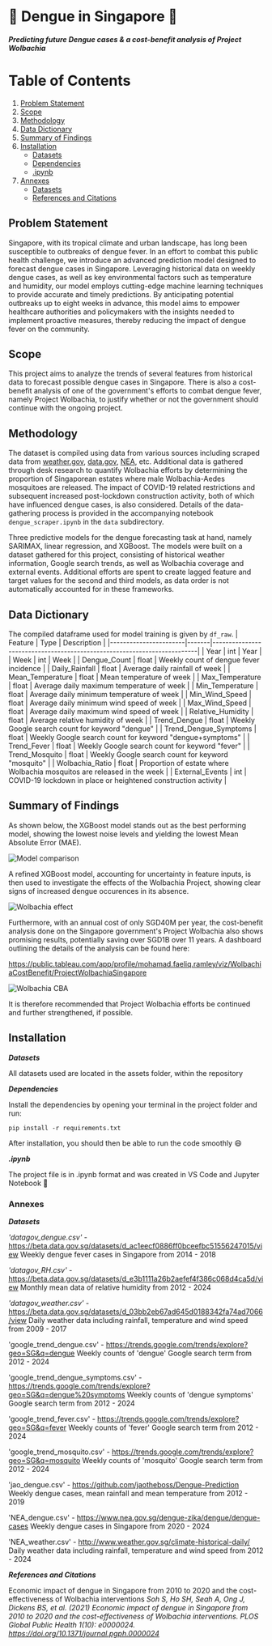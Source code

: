 # :mosquito: Dengue in Singapore :mosquito:
##### Predicting future Dengue cases & a cost-benefit analysis of Project Wolbachia

# Table of Contents

1. [Problem Statement](#problem-statement)
2. [Scope](#scope)
3. [Methodology](#methodology)
4. [Data Dictionary](#data-dictionary)
5. [Summary of Findings](#summary-of-findings)
6. [Installation](#installation)
    - [Datasets](#datasets)
    - [Dependencies](#dependencies)
    - [.ipynb](#ipynb)
7. [Annexes](#annexes)
    - [Datasets](#datasets-1)
    - [References and Citations](#references-and-citations)
    
## Problem Statement

Singapore, with its tropical climate and urban landscape, has long been susceptible to outbreaks of dengue fever. In an effort to combat this public health challenge, we introduce an advanced prediction model designed to forecast dengue cases in Singapore. Leveraging historical data on weekly dengue cases, as well as key environmental factors such as temperature and humidity, our model employs cutting-edge machine learning techniques to provide accurate and timely predictions. By anticipating potential outbreaks up to eight weeks in advance, this model aims to empower healthcare authorities and policymakers with the insights needed to implement proactive measures, thereby reducing the impact of dengue fever on the community.

## Scope
This project aims to analyze the trends of several features from historical data to forecast possible dengue cases in Singapore. There is also a cost-benefit analysis of one of the government's efforts to combat dengue fever, namely Project Wolbachia, to justify whether or not the government should continue with the ongoing project.

## Methodology

The dataset is compiled using data from various sources including scraped data from [weather.gov](http://www.weather.gov.sg/climate-historical-daily/), [data.gov](https://data.gov.sg/), [NEA](https://www.nea.gov.sg/), etc. Additional data is gathered through desk research to quantify Wolbachia efforts by determining the proportion of Singaporean estates where male Wolbachia-Aedes mosquitoes are released. The impact of COVID-19 related restrictions and subsequent increased post-lockdown construction activity, both of which have influenced dengue cases, is also considered. Details of the data-gathering process is provided in the accompanying notebook `dengue_scraper.ipynb` in the `data` subdirectory.

Three predictive models for the dengue forecasting task at hand, namely SARIMAX, linear regression, and XGBoost. The models were built on a dataset gathered for this project, consisting of historical weather information, Google search trends, as well as Wolbachia coverage and external events. Additional efforts are spent to create lagged feature and target values for the second and third models, as data order is not automatically accounted for in these frameworks.

## Data Dictionary
The compiled dataframe used for model training is given by `df_raw`.
| Feature               | Type  | Description                                                             |
|-----------------------|-------|-------------------------------------------------------------------------|
| Year                  | int   | Year                                                                    |
| Week                  | int   | Week                                                                    |
| Dengue_Count          | float | Weekly count of dengue fever incidence                                  |
| Daily_Rainfall        | float | Average daily rainfall of week                                          |
| Mean_Temperature      | float | Mean temperature of week                                                |
| Max_Temperature       | float | Average daily maximum temperature of week                               |
| Min_Temperature       | float | Average daily minimum temperature of week                               |
| Min_Wind_Speed        | float | Average daily minimum wind speed of week                                |
| Max_Wind_Speed        | float | Average daily maximum wind speed of week                                |
| Relative_Humidity     | float | Average relative humidity of week                                       |
| Trend_Dengue          | float | Weekly Google search count for keyword "dengue"                         |
| Trend_Dengue_Symptoms | float | Weekly Google search count for keyword "dengue+symptoms"                |
| Trend_Fever           | float | Weekly Google search count for keyword "fever"                          |
| Trend_Mosquito        | float | Weekly Google search count for keyword "mosquito"                       |
| Wolbachia_Ratio       | float | Proportion of estate where Wolbachia mosquitos are released in the week |
| External_Events       | int   | COVID-19 lockdown in place or heightened construction activity          |

## Summary of Findings
As shown below, the XGBoost model stands out as the best performing model, showing the lowest noise levels and yielding the lowest Mean Absolute Error (MAE).

![Model comparison](./assets/model_comparison.png "Comparison of SARIMAX, linear regression, and XGBoost forecasting power")

A refined XGBoost model, accounting for uncertainty in feature inputs, is then used to investigate the effects of the Wolbachia Project, showing clear signs of increased dengue occurences in its absence.

![Wolbachia effect](./assets/wolbachia_impact.png "Impact of Wolbachia on Dengue Count")

Furthermore, with an annual cost of only SGD40M per year, the cost-benefit analysis done on the Singapore government's Project Wolbachia also shows promising results, potentially saving over SGD1B over 11 years. A dashboard outlining the details of the analysis can be found here:

https://public.tableau.com/app/profile/mohamad.faeliq.ramley/viz/WolbachiaCostBenefit/ProjectWolbachiaSingapore

![Wolbachia CBA](./assets/Wolbachia_CBA.png "Project Wolbachia Cost-Benefit Analysis dashboard")

It is therefore recommended that Project Wolbachia efforts be continued and further strengthened, if possible.

## Installation

***Datasets***

All datasets used are located in the assets folder, within the repository

***Dependencies***

Install the dependencies by opening your terminal in the project folder and run:

`pip install -r requirements.txt`

After installation, you should then be able to run the code smoothly :smile:

***.ipynb***

The project file is in .ipynb format and was created in VS Code and Jupyter Notebook :book:

### Annexes

***Datasets***

*'datagov_dengue.csv'* - https://beta.data.gov.sg/datasets/d_ac1eecf0886ff0bceefbc51556247015/view </n>
Weekly dengue fever cases in Singapore from 2014 - 2018

*'datagov_RH.csv'* - https://beta.data.gov.sg/datasets/d_e3b1111a26b2aefef4f386c068d4ca5d/view </n>
Monthly mean data of relative humidity from 2012 - 2024

*'datagov_weather.csv'* - https://beta.data.gov.sg/datasets/d_03bb2eb67ad645d0188342fa74ad7066/view </n>
Daily weather data including rainfall, temperature and wind speed from 2009 - 2017

'google_trend_dengue.csv' - https://trends.google.com/trends/explore?geo=SG&q=dengue </n>
Weekly counts of 'dengue' Google search term from 2012 - 2024

'google_trend_dengue_symptoms.csv' - https://trends.google.com/trends/explore?geo=SG&q=dengue%20symptoms </n>
Weekly counts of 'dengue symptoms' Google search term from 2012 - 2024

'google_trend_fever.csv' - https://trends.google.com/trends/explore?geo=SG&q=fever </n>
Weekly counts of 'fever' Google search term from 2012 - 2024

'google_trend_mosquito.csv' - https://trends.google.com/trends/explore?geo=SG&q=mosquito </n>
Weekly counts of 'mosquito' Google search term from 2012 - 2024

'jao_dengue.csv' - https://github.com/jaotheboss/Dengue-Prediction </n>
Weekly dengue cases, mean rainfall and mean temperature from 2012 - 2019

'NEA_dengue.csv' - https://www.nea.gov.sg/dengue-zika/dengue/dengue-cases </n>
Weekly dengue cases in Singapore from 2020 - 2024

'NEA_weather.csv' - http://www.weather.gov.sg/climate-historical-daily/ </n>
Daily weather data including rainfall, temperature and wind speed from 2012 - 2024

***References and Citations***

Economic impact of dengue in Singapore from 2010 to 2020 and the cost-effectiveness of Wolbachia interventions
*Soh S, Ho SH, Seah A, Ong J, Dickens BS, et al. (2021) Economic impact of dengue in Singapore from 2010 to 2020 and the cost-effectiveness of Wolbachia interventions. PLOS Global Public Health 1(10): e0000024. </n>https://doi.org/10.1371/journal.pgph.0000024*
